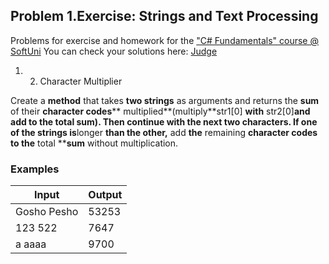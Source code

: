 ﻿## Problem 1.Exercise: Strings and Text Processing

Problems for exercise and homework for the [&quot;C#  Fundamentals&quot; course @ SoftUni](https://softuni.bg/trainings/2363/csharp-fundamentals-may-2019)
You can check your solutions here: [Judge](https://judge.softuni.bg/Contests/1217)

1. 2. Character Multiplier

Create a **method** that takes **two strings** as arguments and returns the **sum** of their **character codes**** multiplied**(multiply**str1[0] **with** str2[0]**and add to the total sum). Then continue with the next two characters. If one of the strings is**longer **than the other,** add **the** remaining **character codes to the** total ****sum** without multiplication.

### Examples

| **Input** | **Output** |
| --- | --- |
| Gosho Pesho | 53253 |
| 123 522 | 7647 |
| a aaaa | 9700 |

